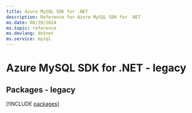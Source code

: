 ```yaml
---
title: Azure MySQL SDK for .NET
description: Reference for Azure MySQL SDK for .NET
ms.date: 08/29/2024
ms.topic: reference
ms.devlang: dotnet
ms.service: mysql
---
```

# Azure MySQL SDK for .NET - legacy
## Packages - legacy
[!INCLUDE [packages](mysql-index.md)]